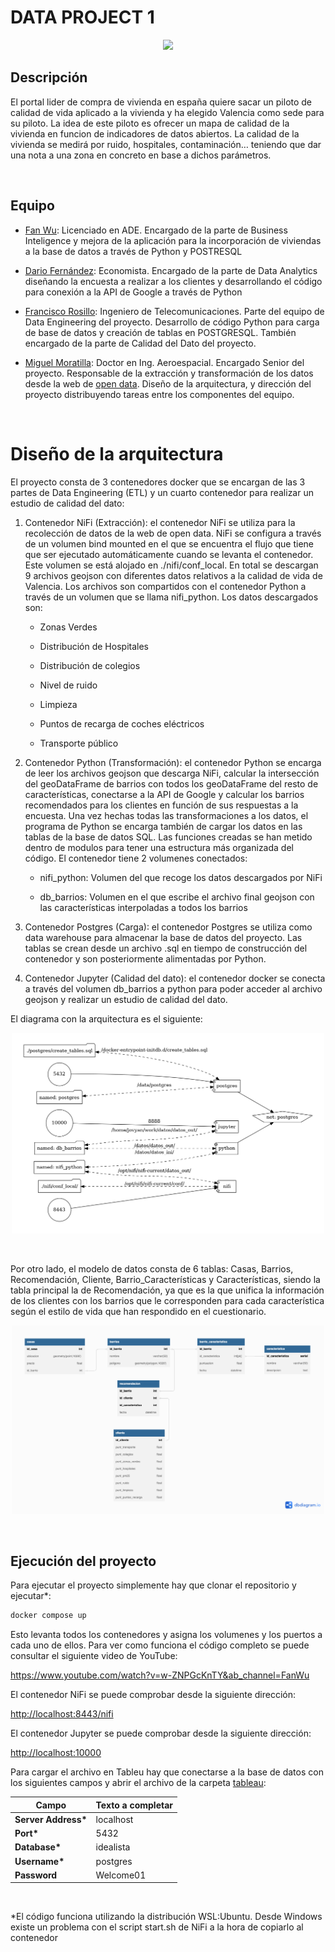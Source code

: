# DATA PROJECT 1

<p align="center">
<img src="https://datos.gob.es/sites/default/files/styles/success_image/public/success/images/idealista.jpg?itok=uX21SrOq" width=250px>
</p>

## Descripción

El portal lider de compra de vivienda en españa quiere sacar un piloto de calidad de vida aplicado a la vivienda y ha elegido Valencia como sede para su piloto. La idea de este piloto es ofrecer un mapa de calidad de la vivienda en funcion de indicadores de datos abiertos. La calidad de la vivienda se medirá por ruido, hospitales, contaminación… teniendo que dar una nota a una zona en concreto en base a dichos parámetros.

<br>

## Equipo

- [Fan Wu](https://www.linkedin.com/in/fan-wu-98697b13b/): Licenciado en ADE. Encargado de la parte de Business Inteligence y mejora de la aplicación para la incorporación de viviendas a la base de datos a través de Python y POSTRESQL

- [Dario Fernández](https://www.linkedin.com/in/dar%C3%ADo-fern%C3%A1ndez-fern%C3%A1ndez/): Economista. Encargado de la parte de Data Analytics diseñando la encuesta a realizar a los clientes y desarrollando el código para conexión a la API de Google a través de Python

- [Francisco Rosillo](https://www.linkedin.com/in/francisco-rosillo-d%C3%ADez/): Ingeniero de Telecomunicaciones. Parte del equipo de Data Engineering del proyecto. Desarrollo de código Python para carga de base de datos y creación de tablas en POSTGRESQL. También encargado de la parte de Calidad del Dato del proyecto.

- [Miguel Moratilla](https://github.com/mimove): Doctor en Ing. Aeroespacial. Encargado Senior del proyecto. Responsable de la extracción y transformación de los datos desde la web de [open data](https://valencia.opendatasoft.com/pages/home/). Diseño de la arquitectura, y dirección del proyecto distribuyendo tareas entre los componentes del equipo.

<br>

# Diseño de la arquitectura

El proyecto consta de 3 contenedores docker que se encargan de las 3 partes de Data Engineering (ETL) y un cuarto contenedor para realizar un estudio de calidad del dato:

1. Contenedor NiFi (Extracción): el contenedor NiFi se utiliza para la recolección de datos de la web de open data. NiFi se configura a través de un volumen bind mounted en el que se encuentra el flujo que tiene que ser ejecutado automáticamente cuando se levanta el contenedor. Este volumen se está alojado en ./nifi/conf_local. En total se descargan 9 archivos geojson con diferentes datos relativos a la calidad de vida de Valencia. Los archivos son compartidos con el contenedor Python a través de un volumen que se llama nifi_python. Los datos descargados son:

    - Zonas Verdes

    - Distribución de Hospitales

    - Distribución de colegios

    - Nivel de ruido

    - Limpieza

    - Puntos de recarga de coches eléctricos

    - Transporte público



2. Contenedor Python (Transformación): el contenedor Python se encarga de leer los archivos geojson que descarga NiFi, calcular la intersección del geoDataFrame de barrios con todos los geoDataFrame del resto de características, conectarse a la API de Google y calcular los barrios recomendados para los clientes en función de sus respuestas a la encuesta. Una vez hechas todas las transformaciones a los datos, el programa de Python se encarga también de cargar los datos en las tablas de la base de datos SQL. Las funciones creadas se han metido dentro de modulos para tener una estructura más organizada del código. El contenedor tiene 2 volumenes conectados: 

    - nifi_python: Volumen del que recoge los datos descargados por NiFi

    - db_barrios: Volumen en el que escribe el archivo final geojson con las características interpoladas a todos los barrios


3. Contenedor Postgres (Carga): el contenedor Postgres se utiliza como data warehouse para almacenar la base de datos del proyecto. Las tablas se crean desde un archivo .sql en tiempo de construcción del contenedor y son posteriormente alimentadas por Python.


4. Contenedor Jupyter (Calidad del dato): el contenedor docker se conecta a través del volumen db_barrios a python para poder acceder al archivo geojson y realizar un estudio de calidad del dato.

El diagrama con la arquitectura es el siguiente:

<p align="center">
<img src="./.images/docker-compose_test.png" width=500px>
</p>

<br>


Por otro lado, el modelo de datos consta de 6 tablas: Casas, Barrios, Recomendación, Cliente, Barrio_Características y Características, siendo la tabla principal la de Recomendación, ya que es la que unifica la información de los clientes con los barrios que le corresponden para cada característica según el estilo de vida que han respondido en el cuestionario.

<p align="center">
<img src="./.images/DB_image.png" width=500px>
</p>

<br>

## Ejecución del proyecto

Para ejecutar el proyecto simplemente hay que clonar el repositorio y ejecutar*:

```sh
docker compose up
```

Esto levanta todos los contenedores y asigna los volumenes y los puertos a cada uno de ellos. Para ver como funciona el código completo se puede consultar el siguiente video de YouTube:

<https://www.youtube.com/watch?v=w-ZNPGcKnTY&ab_channel=FanWu>



El contenedor NiFi se puede comprobar desde la siguiente dirección:

<http://localhost:8443/nifi>

El contenedor Jupyter se puede comprobar desde la siguiente dirección:

<http://localhost:10000>


Para cargar el archivo en Tableu hay que conectarse a la base de datos con los siguientes campos y abrir el archivo de la carpeta [tableau](./tableau):

| Campo | Texto a completar |
|----------|---------|
| <b>Server Address*</b> | localhost  |
| <b>Port*</b> | 5432  |
| <b>Database*</b> | idealista  |
| <b>Username*</b> | postgres  |
| <b>Password</b> | Welcome01  |



<br>

*El código funciona utilizando la distribución WSL:Ubuntu. Desde Windows existe un problema con el script start.sh de NiFi a la hora de copiarlo al contenedor






